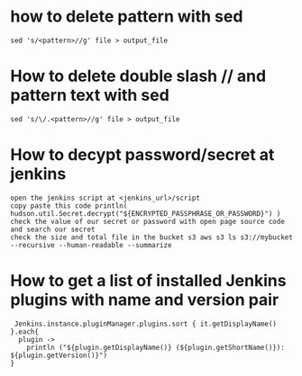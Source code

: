 # how to delete pattern with sed
```
sed 's/<pattern>//g' file > output_file
```
# How to delete double slash // and pattern text with sed
```
sed 's/\/.<pattern>//g' file > output_file
```
# How to decypt password/secret at jenkins
```
open the jenkins script at <jenkins_url>/script
copy paste this code println( hudson.util.Secret.decrypt("${ENCRYPTED_PASSPHRASE_OR_PASSWORD}") )
check the value of our secret or password with open page source code and search our secret
check the size and total file in the bucket s3 aws s3 ls s3://mybucket --recursive --human-readable --summarize
```
# How to get a list of installed Jenkins plugins with name and version pair
```
 Jenkins.instance.pluginManager.plugins.sort { it.getDisplayName() }.each{
  plugin -> 
    println ("${plugin.getDisplayName()} (${plugin.getShortName()}): ${plugin.getVersion()}")
}
```
